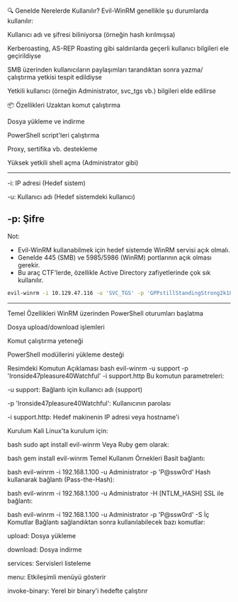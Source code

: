 🔍 Genelde Nerelerde Kullanılır?
Evil-WinRM genellikle şu durumlarda kullanılır:

Kullanıcı adı ve şifresi biliniyorsa (örneğin hash kırılmışsa)

Kerberoasting, AS-REP Roasting gibi saldırılarda geçerli kullanıcı bilgileri ele geçirildiyse

SMB üzerinden kullanıcıların paylaşımları tarandıktan sonra yazma/çalıştırma yetkisi tespit edildiyse

Yetkili kullanıcı (örneğin Administrator, svc_tgs vb.) bilgileri elde edilirse

📦 Özellikleri
Uzaktan komut çalıştırma

Dosya yükleme ve indirme

PowerShell script'leri çalıştırma

Proxy, sertifika vb. destekleme

Yüksek yetkili shell açma (Administrator gibi)


---
-i: IP adresi (Hedef sistem)

-u: Kullanıcı adı (Hedef sistemdeki kullanıcı)

-p: Şifre
---
Not:
- Evil-WinRM kullanabilmek için hedef sistemde WinRM servisi açık olmalı.
- Genelde 445 (SMB) ve 5985/5986 (WinRM) portlarının açık olması gerekir.
- Bu araç CTF'lerde, özellikle Active Directory zafiyetlerinde çok sık kullanılır.

```bash 
evil-winrm -i 10.129.47.116 -u 'SVC_TGS' -p 'GPPstillStandingStrong2k18'
```
---
Temel Özellikleri
WinRM üzerinden PowerShell oturumları başlatma

Dosya upload/download işlemleri

Komut çalıştırma yeteneği

PowerShell modüllerini yükleme desteği

Resimdeki Komutun Açıklaması
bash
evil-winrm -u support -p 'Ironside47pleasure40Watchful' -i support.http
Bu komutun parametreleri:

-u support: Bağlantı için kullanıcı adı (support)

-p 'Ironside47pleasure40Watchful': Kullanıcının parolası

-i support.http: Hedef makinenin IP adresi veya hostname'i

Kurulum
Kali Linux'ta kurulum için:

bash
sudo apt install evil-winrm
Veya Ruby gem olarak:

bash
gem install evil-winrm
Temel Kullanım Örnekleri
Basit bağlantı:

bash
evil-winrm -i 192.168.1.100 -u Administrator -p 'P@ssw0rd'
Hash kullanarak bağlantı (Pass-the-Hash):

bash
evil-winrm -i 192.168.1.100 -u Administrator -H [NTLM_HASH]
SSL ile bağlantı:

bash
evil-winrm -i 192.168.1.100 -u Administrator -p 'P@ssw0rd' -S
İç Komutlar
Bağlantı sağlandıktan sonra kullanılabilecek bazı komutlar:

upload: Dosya yükleme

download: Dosya indirme

services: Servisleri listeleme

menu: Etkileşimli menüyü gösterir

invoke-binary: Yerel bir binary'i hedefte çalıştırır
